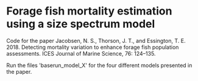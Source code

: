 # Forage fish mortality estimation using a size spectrum model

Code for the paper Jacobsen, N. S., Thorson, J. T., and Essington, T. E. 2018. Detecting mortality variation to enhance forage fish population assessments. ICES Journal of Marine Science, 76: 124–135.

Run the files 'baserun_model_X' for the four different models presented in the paper.
